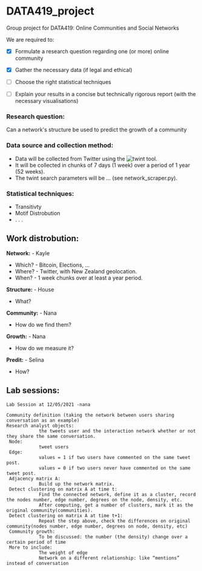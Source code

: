 # DATA419_project
Group project for DATA419: Online Communities and Social Networks


We are required to:
- [x] Formulate a research question regarding one (or more) online community
- [x] Gather the necessary data (if legal and ethical)
- [ ] Choose the right statistical techniques
- [ ] Explain your results in a concise but technically rigorous report (with the necessary visualisations)


### Research question:
Can a network's structure be used to predict the growth of a community


### Data source and collection method:
* Data will be collected from Twitter using the ![twint](https://github.com/twintproject/twint) tool. 
* It will be collected in chunks of 7 days (1 week) over a period of 1 year (52 weeks).
* The twint search parameters will be ... (see network_scraper.py).


### Statistical techniques:
* Transitivty
* Motif Distrobution
* . . .


## Work distrobution:

**Network:** - Kayle
* Which? - Bitcoin, Elections, ...
* Where? - Twitter, with New Zealand geolocation.
* When? - 1 week chunks over at least a year period.


**Structure:** - House
* What?


**Community:** - Nana
* How do we find them?

**Growth:** - Nana
* How do we measure it?


**Predit:** - Selina
* How?


## Lab sessions:

```
Lab Session at 12/05/2021 -nana 

Community definition (taking the network between users sharing conversation as an example)  
Research analyst objects:  
            the tweets user and the interaction network whether or not they share the same conversation.  
 Node:  
            tweet users  
 Edge:  
            values = 1 if two users have commented on the same tweet post.  
            values = 0 if two users never have commented on the same tweet post.  
 Adjacency matrix A:    
            Build up the network matrix.    
 Detect clustering on matrix A at time t:  
            Find the connected network, define it as a cluster, record the nodes number, edge number, degrees on the node, density, etc.  
            After computing, get a number of clusters, mark it as the original community(communities).  
 Detect clustering on matrix A at time t+1:  
            Repeat the step above, check the differences on original community(nodes number, edge number, degrees on node, density, etc)  
 Community growth:  
            To be discussed: the number (the density) change over a certain period of time                       
 More to include:  
            The weight of edge  
            Network on a different relationship: like “mentions” instead of conversation  
```
